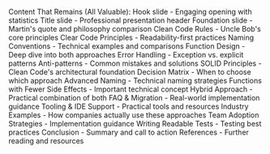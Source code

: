 Content That Remains (All Valuable):
Hook slide - Engaging opening with statistics
Title slide - Professional presentation header
Foundation slide - Martin's quote and philosophy comparison
Clean Code Rules - Uncle Bob's core principles
Clear Code Principles - Readability-first practices
Naming Conventions - Technical examples and comparisons
Function Design - Deep dive into both approaches
Error Handling - Exception vs. explicit patterns
Anti-patterns - Common mistakes and solutions
SOLID Principles - Clean Code's architectural foundation
Decision Matrix - When to choose which approach
Advanced Naming - Technical naming strategies
Functions with Fewer Side Effects - Important technical concept
Hybrid Approach - Practical combination of both
FAQ & Migration - Real-world implementation guidance
Tooling & IDE Support - Practical tools and resources
Industry Examples - How companies actually use these approaches
Team Adoption Strategies - Implementation guidance
Writing Readable Tests - Testing best practices
Conclusion - Summary and call to action
References - Further reading and resources


